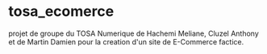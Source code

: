 # tosa_ecomerce

projet de groupe du TOSA Numerique de Hachemi Meliane, Cluzel Anthony et de Martin Damien pour la creation d'un site de E-Commerce factice.
